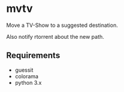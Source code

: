# mvtv

Move a TV-Show to a suggested destination.

Also notify rtorrent about the new path.


## Requirements
* guessit
* colorama
* python 3.x
